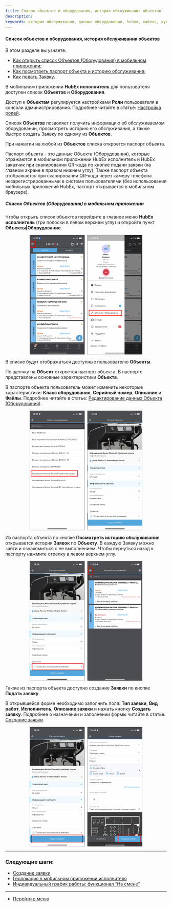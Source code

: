 ```yaml
---
title: Список объектов и оборудования, история обслуживания объектов
description:
keywords: история обслуживания, данные оборудования, hubex, хабекс, хубекс, хабикс
---
```


#### Список объектов и оборудования, история обслуживания объектов

В этом разделе вы узнаете:
<html>
<meta charset="utf-8">
<ul>
    <li><a href="#list">Как открыть список Объектов (Оборудования) в мобильном приложении;</a></li>
    <li><a href="#history">Как посмотреть паспорт объекта и историю обслуживания;</a></li>
    <li><a href="#ticket">Как подать Заявку.</a></li>

</ul>
</html>
<body>
<p></p>
<p>В мобильном приложении <strong>HubEx исполнитель</strong> для пользователя доступен список <strong>Объектов</strong>
    и <strong>Оборудования</strong>.
</p>
<p>Доступ к <strong>Объектам</strong>
    регулируется настройками <strong>Роли</strong> пользователя в консоли администрирования. Подробнее читайте в статье:
    <a href="">Настройка ролей</a>.</p>

<p>Список <strong>Объектов</strong> позволяет получить информацию об обслуживаемом оборудовании, просмотреть историю его
    обслуживания, а также быстро
    создать Заявку по одному из <strong>Объектов</strong>. </p>

<p>При нажатии на любой из <strong>Объектов</strong> списка откроется паспорт объекта. </p>
<p>Паспорт объекта - это данные Объекта (Оборудования), которые отражаются в мобильном приложении HubEx исполнитель и
    HubEx заказчик при сканировании QR-кода по кнопке
    подачи заявки (на главном экране в правом нижнем углу). Также паспорт объекта отображается при сканировании QR-кода
    через камеру телефона незарегистрированными в системе пользователями (без использования мобильных приложений HubEx,
    паспорт открывается в мобильном браузере).</p>


<h5 id="list">Список Объектов (Оборудования) в мобильном приложении</h5>

<p>Чтобы открыть список объектов перейдите в главное меню <strong>HubEx исполнитель</strong> (три полоски в левом
    верхнем углу) и откройте пункт <strong>Объекты|Оборудование</strong>.</p>

<div>
    <img style="margin: 0 auto; display: block; max-width: 70%;"
         src="/attachments/images/FAQ/USER/ObjectListInMob/ObjectinMob.jpg"/>
</div>

<p>В списке будут отображаться доступные пользователю <strong>Объекты</strong>.

<p id="history">По щелчку на <strong>Объект</strong> откроется паспорт объекта. В паспорте представлены основные
    характеристики
    <strong>Объекта</strong>.</p>
<p>В паспорте объекта пользователь может изменить некоторые характеристики: <strong>Класс
    оборудования</strong>, <strong>Серийный номер</strong>, <strong>Описание</strong> и <strong>Файлы</strong>.
    Подробнее читайте в статье:
    <a href="https://wiki.hubex.ru/docs/FAQ/RU/user/ObjectEditing.html">Редактирование данных Объекта (Оборудования)</a>.
</p>

<div>
    <img style="margin: 0 auto; display: block; max-width: 70%;"
         src="/attachments/images/FAQ/USER/ObjectListInMob/ObjectinMob2.jpg"/>
</div>
<p>Из паспорта объекта по кнопке <strong>Посмотреть историю обслуживания</strong> открывается история
    <strong>Заявок</strong> по <strong>Объекту</strong>. В каждую Заявку можно зайти и ознакомиться с ее выполнением.
    Чтобы вернуться назад к паспорту нажмите стрелку в левом верхнем углу.</p>

<div>
    <img style="margin: 0 auto; display: block; max-width: 70%;"
         src="/attachments/images/FAQ/USER/ObjectListInMob/ObjectinMob3.jpg"/>
</div>

<p id="ticket">Также из паспорта объекта доступно создание <strong>Заявки</strong> по кнопке <strong>Подать
    заявку</strong>.</p>
<p>В открывшейся форме необходимо заполнить поля: <strong>Тип заявки</strong>, <strong>Вид работ</strong>, <strong>Исполнитель</strong>,
    <strong>Описание заявки</strong> и нажать кнопку <strong>Создать заявку</strong>. Подробнее о назначении и заполнении формы читайте в статье: <a
            href="https://wiki.hubex.ru/docs/FAQ/RU/user/CreatingTicket.html">Создание заявки</a>.</p>

<div>
    <img style="margin: 0 auto; display: block; max-width: 70%;"
         src="/attachments/images/FAQ/USER/ObjectListInMob/ObjectinMob4.jpg"/>
</div>
</body>

___
### Следующие шаги:
- [Создание заявки](./CreatingTicket.md)
- [Геолокация в мобильном приложении исполнителя](./GEOinMob.md)
- [Индивидуальный график работы: функционал “На смене”](./OnDuty.md)


___
- [Перейти в меню](http://wiki.hubex.ru)
